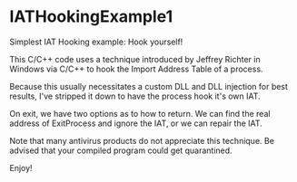 # IATHookingExample1
Simplest IAT Hooking example: Hook yourself!

This C/C++ code uses a technique introduced by Jeffrey Richter in Windows via C/C++ to hook the Import Address Table of a process.

Because this usually necessitates a custom DLL and DLL injection for best results, I've stripped it down to have the process hook
it's own IAT.

On exit, we have two options as to how to return.  We can find the real address of ExitProcess and ignore the IAT, or we can repair the IAT.

Note that many antivirus products do not appreciate this technique.  Be advised that your compiled program could get quarantined.

Enjoy!
